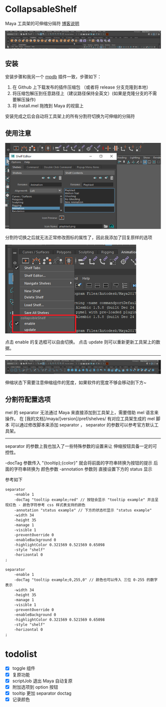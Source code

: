 # CollapsableShelf
Maya 工具架的可伸缩分隔符 [博客说明](https://blog.l0v0.com/posts/204db704.html)

![alt](img/01.gif)

## 安装 

安装步骤和我另一个 [mpdb](https://github.com/FXTD-ODYSSEY/mpdb) 插件一致，步骤如下：

1. 在 Github 上下载发布的插件压缩包 （或者将 release 分支克隆到本地）
2. 将压缩包解压到任意路径上（建议路径保持全英文）(如果是克隆分支的不需要解压操作)
3. 将 install.mel 拖拽到 Maya 的视窗上 

安装完成之后会自动将工具架上的所有分割符切换为可伸缩的分隔符

## 使用注意

![alt](img/02.png)

分割符切换之后就无法正常修改图标的属性了，因此我添加了回复原样的选项

![alt](img/03.png)

点击 enable 的复选框可以自由切换。
点击 update 则可以重新更新工具架上的数据。

---

![alt](img/04.gif)

伸缩状态下需要注意伸缩组件的宽度，如果软件的宽度不够会移动到下方~


## 分割符配置选项

mel 的 separator 无法通过 Maya 来直接添加到工具架上，需要借助 mel 语言来操作。
在 [我的文档]/maya/[version]/pref/shelves/ 有对应工具架生成的 mel 脚本
可以通过修改脚本来添加 separator ， separator 的参数可以参考官方默认工具架。

---

separator 的参数上我也加入了一些特殊参数的设置来让 伸缩按钮具备一定的可控性。

-docTag 参数传入 "{tooltip};{color}" 就会将前面的字符串转换为按钮的提示 后面的字符串转换为 颜色参数
-annotation 参数则 直接设置下方的 status 显示

参考如下
```mel
separator
    -enable 1
    -docTag "tooltip example;red" // 按钮会显示 "tooltip example" 并且呈现红色 - 颜色字符参考 css 样式表支持的颜色
    -annotation "status example" // 下方的状态栏显示 "status example"
    -width 34
    -height 35
    -manage 1
    -visible 1
    -preventOverride 0
    -enableBackground 0
    -highlightColor 0.321569 0.521569 0.65098 
    -style "shelf" 
    -horizontal 0
;

separator
    -enable 1
    -docTag "tooltip example;0,255,0" // 颜色也可以传入 三位 0-255 的数字表示
    -width 34
    -height 35
    -manage 1
    -visible 1
    -preventOverride 0
    -enableBackground 0
    -highlightColor 0.321569 0.521569 0.65098 
    -style "shelf" 
    -horizontal 0
;
```

# todolist

- [x] toggle 组件
- [x] 复原功能
- [x] scriptJob 退出 Maya 自动复原
- [x] 附加选项到 option 按钮
- [x] tooltip 更加 separator doctag
- [x] 记录颜色